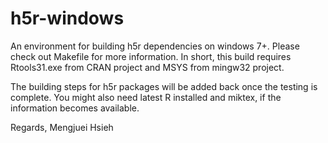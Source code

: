 h5r-windows
===========

An environment for building h5r dependencies on windows 7+. Please check out
Makefile for more information. In short, this build requires Rtools31.exe from
CRAN project and MSYS from mingw32 project. 

The building steps for h5r packages will be added back once the testing is
complete. You might also need latest R installed and miktex, if the information
becomes available.

Regards, Mengjuei Hsieh
